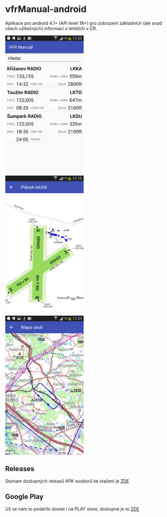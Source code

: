 # vfrManual-android

Aplikace pro android 4.1+ (API level 18+) pro zobrazení základních (ale snad všech užitečných) informací o letištích v ČR.


<img src="https://raw.githubusercontent.com/ibisek/vfrManual-android/master/propaganda/vfr-manual1-small.png" width="250" height="444"/>&nbsp;&nbsp;<img src="https://raw.githubusercontent.com/ibisek/vfrManual-android/master/propaganda/vfr-manual2-small.png" width="250" height="444"/>&nbsp;&nbsp;<img src="https://raw.githubusercontent.com/ibisek/vfrManual-android/master/propaganda/vfr-manual3-small.png" width="250" height="444"/>

## Releases
Seznam dostupných releasů APK souborů ke stažení je [ZDE](https://github.com/ibisek/vfrManual-android/releases)

## Google Play
Už se nám to podařílo dostat i na PLAY store, dostupné je to [ZDE](https://play.google.com/store/apps/details?id=com.ibisek.vfrmanualcz)

